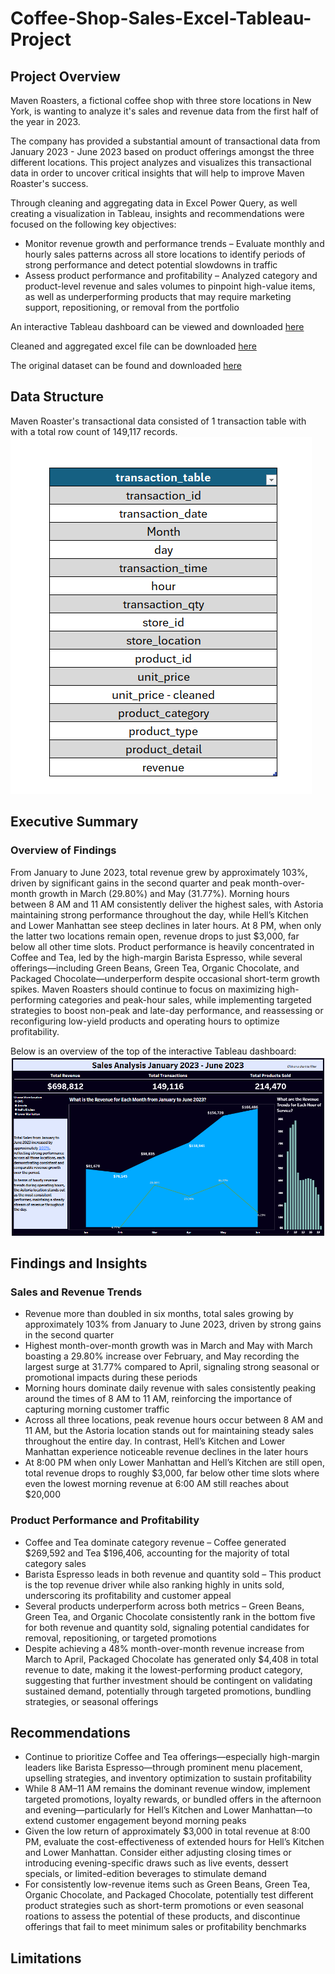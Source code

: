 # Coffee-Shop-Sales-Excel-Tableau-Project

## Project Overview

Maven Roasters, a fictional coffee shop with three store locations in New York, is wanting to analyze it's sales and revenue data from the first half of the year in 2023. 

The company has provided a substantial amount of transactional data from January 2023 - June 2023 based on product offerings amongst the three different locations. This project analyzes and visualizes this transactional data in order to uncover critical insights that will help to improve Maven Roaster's success.

Through cleaning and aggregating data in Excel Power Query, as well creating a visualization in Tableau, insights and recommendations were focused on the following key objectives:

- Monitor revenue growth and performance trends – Evaluate monthly and hourly sales patterns across all store locations to identify periods of strong performance and detect potential slowdowns in traffic
- Assess product performance and profitability – Analyzed category and product-level revenue and sales volumes to pinpoint high-value items, as well as underperforming products that may require marketing support, repositioning, or removal from the portfolio

An interactive Tableau dashboard can be viewed and downloaded [here](https://public.tableau.com/app/profile/pj.maninang/viz/CoffeeShopDashboard_17530521998800/SalesDashboard)

Cleaned and aggregated excel file can be downloaded [here](https://github.com/pjmaninang/Coffee-Shop-Sales-Excel-Tableau-Project/blob/main/Power%20Query%20Cleaned%20Data.xlsx)

The original dataset can be found and downloaded [here](https://www.kaggle.com/datasets/agungpambudi/trends-product-coffee-shop-sales-revenue-dataset)

## Data Structure

Maven Roaster's transactional data consisted of 1 transaction table with with a total row count of 149,117 records.
![Table](https://github.com/pjmaninang/Coffee-Shop-Sales-Excel-Tableau-Project/blob/main/Table.png?raw=true)

## Executive Summary

### Overview of Findings

From January to June 2023, total revenue grew by approximately 103%, driven by significant gains in the second quarter and peak month-over-month growth in March (29.80%) and May (31.77%). Morning hours between 8 AM and 11 AM consistently deliver the highest sales, with Astoria maintaining strong performance throughout the day, while Hell’s Kitchen and Lower Manhattan see steep declines in later hours. At 8 PM, when only the latter two locations remain open, revenue drops to just $3,000, far below all other time slots. Product performance is heavily concentrated in Coffee and Tea, led by the high-margin Barista Espresso, while several offerings—including Green Beans, Green Tea, Organic Chocolate, and Packaged Chocolate—underperform despite occasional short-term growth spikes. Maven Roasters should continue to focus on maximizing high-performing categories and peak-hour sales, while implementing targeted strategies to boost non-peak and late-day performance, and reassessing or reconfiguring low-yield products and operating hours to optimize profitability.

Below is an overview of the top of the interactive Tableau dashboard:
![overview](https://github.com/pjmaninang/Coffee-Shop-Sales-Excel-Tableau-Project/blob/main/Dashboard%20Overview.png?raw=true)

## Findings and Insights

### Sales and Revenue Trends

- Revenue more than doubled in six months, total sales growing by approximately 103% from January to June 2023, driven by strong gains in the second quarter
- Highest month-over-month growth was in March and May with March boasting a 29.80% increase over February, and May recording the largest surge at 31.77% compared to April, signaling strong seasonal or promotional impacts during these periods
- Morning hours dominate daily revenue with sales consistently peaking around the times of 8 AM to 11 AM, reinforcing the importance of capturing morning customer traffic
- Across all three locations, peak revenue hours occur between 8 AM and 11 AM, but the Astoria location stands out for maintaining steady sales throughout the entire day. In contrast, Hell’s Kitchen and Lower Manhattan experience noticeable revenue declines in the later hours
- At 8:00 PM when only Lower Manhattan and Hell’s Kitchen are still open, total revenue drops to roughly $3,000, far below other time slots where even the lowest morning revenue at 6:00 AM still reaches about $20,000

### Product Performance and Profitability

- Coffee and Tea dominate category revenue – Coffee generated $269,592 and Tea $196,406, accounting for the majority of total category sales
- Barista Espresso leads in both revenue and quantity sold – This product is the top revenue driver while also ranking highly in units sold, underscoring its profitability and customer appeal
- Several products underperform across both metrics – Green Beans, Green Tea, and Organic Chocolate consistently rank in the bottom five for both revenue and quantity sold, signaling potential candidates for removal, repositioning, or targeted promotions
- Despite achieving a 48% month-over-month revenue increase from March to April, Packaged Chocolate has generated only $4,408 in total revenue to date, making it the lowest-performing product category, suggesting that further investment should be contingent on validating sustained demand, potentially through targeted promotions, bundling strategies, or seasonal offerings

## Recommendations

- Continue to prioritize Coffee and Tea offerings—especially high-margin leaders like Barista Espresso—through prominent menu placement, upselling strategies, and inventory optimization to sustain profitability
- While 8 AM–11 AM remains the dominant revenue window, implement targeted promotions, loyalty rewards, or bundled offers in the afternoon and evening—particularly for Hell’s Kitchen and Lower Manhattan—to extend customer engagement beyond morning peaks
- Given the low return of approximately $3,000 in total revenue at 8:00 PM, evaluate the cost-effectiveness of extended hours for Hell’s Kitchen and Lower Manhattan. Consider either adjusting closing times or introducing evening-specific draws such as live events, dessert specials, or limited-edition beverages to stimulate demand
- For consistently low-revenue items such as Green Beans, Green Tea, Organic Chocolate, and Packaged Chocolate, potentially test different product strategies such as short-term promotions or even seasonal roations to assess the potential of these products, and discontinue offerings that fail to meet minimum sales or profitability benchmarks

## Limitations
